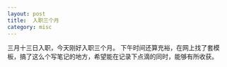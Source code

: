 ```yaml
---
layout: post
title:  入职三个月
category: misc
---
```


三月十三日入职，今天刚好入职三个月。
下午时间还算充裕，在网上找了套模板，搞了这么个写笔记的地方，希望能在记录下点滴的同时，能够有所收获。
